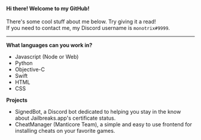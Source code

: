 #### Hi there! Welcome to my GitHub!
There's some cool stuff about me below. Try giving it a read!<br>
If you need to contact me, my Discord username is `monotrix#9999`.

---
**What languages can you work in?**<br>
- Javascript (Node or Web)
- Python
- Objective-C
- Swift
- HTML
- CSS

**Projects**<br>
- SignedBot, a Discord bot dedicated to helping you stay in the know about Jailbreaks.app's certificate status.
- CheatManager (Manticore Team), a simple and easy to use frontend for installing cheats on your favorite games.
